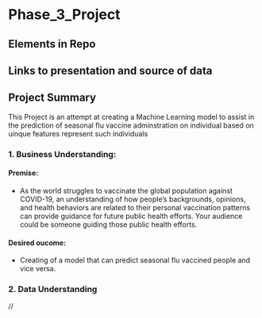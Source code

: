 # Phase_3_Project

## Elements in Repo

## Links to presentation and source of data


## Project Summary
This Project is an attempt at creating a Machine Learning model to assist in the prediction of seasonal flu vaccine adminstration on individual based on uinque features represent such individuals

### 1. Business Understanding:
#### Premise:
- As the world struggles to vaccinate the global population against COVID-19, an understanding of how people’s backgrounds, opinions, and health behaviors are related to their personal vaccination patterns can provide guidance for future public health efforts. Your audience could be someone guiding those public health efforts.

#### Desired oucome:
- Creating of a model that can predict seasonal flu vaccined people and vice versa.

### 2. Data Understanding
//

